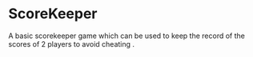# ScoreKeeper
A basic scorekeeper game which can be used to keep the record of the scores of 2 players to avoid cheating .
